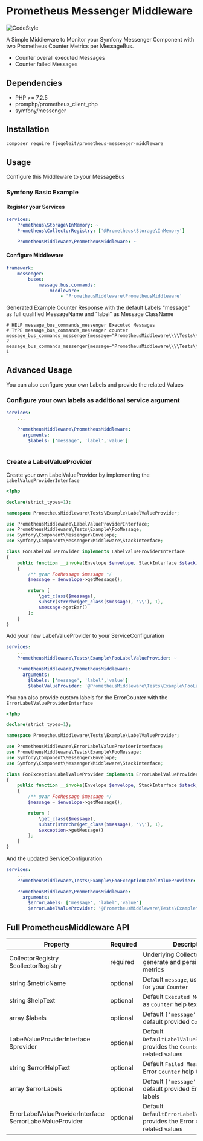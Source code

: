 # Prometheus Messenger Middleware

![CodeStyle](https://github.com/fjogeleit/prometheus-messenger-middleware/workflows/CodeStyle/badge.svg)

A Simple Middleware to Monitor your Symfony Messenger Component with two Prometheus Counter Metrics per MessageBus.

* Counter overall executed Messages
* Counter failed Messages

## Dependencies
* PHP >= 7.2.5
* promphp/prometheus_client_php
* symfony/messenger

## Installation

```bash
composer require fjogeleit/prometheus-messenger-middleware
```

## Usage

Configure this Middleware to your MessageBus

### Symfony Basic Example

#### Register your Services

```yaml
services:
    Prometheus\Storage\InMemory: ~
    Prometheus\CollectorRegistry: ['@Prometheus\Storage\InMemory']

    PrometheusMiddleware\PrometheusMiddleware: ~
```

#### Configure Middleware

```yaml
framework:
    messenger:
        buses:
            message.bus.commands:
                middleware:
                    - 'PrometheusMiddleware\PrometheusMiddleware'
```

Generated Example Counter Response with the default Labels "message" as full qualified MessageName and "label" as Message ClassName

```text
# HELP message_bus_commands_messenger Executed Messages
# TYPE message_bus_commands_messenger counter
message_bus_commands_messenger{message="PrometheusMiddleware\\\\Tests\\\\Example\\\\FooMessage",label="FooMessage"} 2
message_bus_commands_messenger{message="PrometheusMiddleware\\\\Tests\\\\Example\\\\FooMessage",label="BarMessage"} 1
```
## Advanced Usage

You can also configure your own Labels and provide the related Values

### Configure your own labels as additional service argument

```yaml
services:
    ...

    PrometheusMiddleware\PrometheusMiddleware:
      arguments:
        $labels: ['message', 'label','value']
        
```

### Create a LabelValueProvider

Create your own LabelValueProvider by implementing the `LabelValueProviderInterface`

```php
<?php

declare(strict_types=1);

namespace PrometheusMiddleware\Tests\Example\LabelValueProvider;

use PrometheusMiddleware\LabelValueProviderInterface;
use PrometheusMiddleware\Tests\Example\FooMessage;
use Symfony\Component\Messenger\Envelope;
use Symfony\Component\Messenger\Middleware\StackInterface;

class FooLabelValueProvider implements LabelValueProviderInterface
{
    public function __invoke(Envelope $envelope, StackInterface $stack): array
    {
        /** @var FooMessage $message */
        $message = $envelope->getMessage();

        return [
            \get_class($message),
            substr(strrchr(get_class($message), '\\'), 1),
            $message->getBar()
        ];
    }
}
```
Add your new LabelValueProvider to your ServiceConfiguration

```yaml
services:
    ...
    PrometheusMiddleware\Tests\Example\FooLabelValueProvider: ~

    PrometheusMiddleware\PrometheusMiddleware:
      arguments:
        $labels: ['message', 'label','value']
        $labelValueProvider: '@PrometheusMiddleware\Tests\Example\FooLabelValueProvider'
```
You can also provide custom labels for the ErrorCounter with the `ErrorLabelValueProviderInterface`

```php
<?php

declare(strict_types=1);

namespace PrometheusMiddleware\Tests\Example\LabelValueProvider;

use PrometheusMiddleware\ErrorLabelValueProviderInterface;
use PrometheusMiddleware\Tests\Example\FooMessage;
use Symfony\Component\Messenger\Envelope;
use Symfony\Component\Messenger\Middleware\StackInterface;

class FooExceptionLabelValueProvider implements ErrorLabelValueProviderInterface
{
    public function __invoke(Envelope $envelope, StackInterface $stack, \Throwable $exception): array
    {
        /** @var FooMessage $message */
        $message = $envelope->getMessage();

        return [
            \get_class($message),
            substr(strrchr(get_class($message), '\\'), 1),
            $exception->getMessage()
        ];
    }
}
```
And the updated ServiceConfiguration

```yaml
services:
    ...
    PrometheusMiddleware\Tests\Example\FooExceptionLabelValueProvider: ~

    PrometheusMiddleware\PrometheusMiddleware:
      arguments:
        $errorLabels: ['message', 'label','value']
        $errorLabelValueProvider: '@PrometheusMiddleware\Tests\Example\LabelValueProvider'
```

## Full PrometheusMiddleware API

| Property                        | Required         | Description
|---------------------------------|------------------|-------------------------------------------------------------------|
| CollectorRegistry $collectorRegistry     | required         | Underlying CollectorRegistry to generate and persist your metrics |
| string $metricName              | optional         | Default `message`, used as "name" for your `Counter`              |
| string $helpText                | optional         | Default `Executed Messages`, used as `Counter` help text  |
| array $labels                   | optional         | Default `['message', 'label']`, default provided `Counter` labels  |
| LabelValueProviderInterface $provider | optional         | Default `DefaultLabelValueProvider`, provides the `Counter` label related values  |
| string $errorHelpText           | optional         | Default `Failed Messages`, used as Error `Counter` help text  |
| array $errorLabels              | optional         | Default `['message', 'label']`, default provided Error `Counter` labels  |
| ErrorLabelValueProviderInterface $errorLabelValueProvider | optional         | Default `DefaultErrorLabelValueProvider`, provides the Error `Counter` label related values  |
